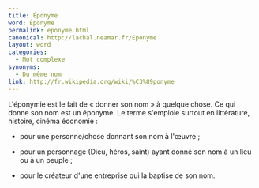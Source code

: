 ```yaml
---
title: Éponyme
word: Éponyme
permalink: eponyme.html
canonical: http://lachal.neamar.fr/Eponyme
layout: word
categories:
  - Mot complexe
synonyms:
  - Du même nom
link: http://fr.wikipedia.org/wiki/%C3%89ponyme
---
```


L'éponymie est le fait de « donner son nom » à quelque chose. Ce qui donne son nom est un éponyme.
Le terme s'emploie surtout en littérature, histoire, cinéma économie :

* pour une personne/chose donnant son nom à l'œuvre ;

* pour un personnage (Dieu, héros, saint) ayant donné son nom à un lieu ou à un peuple ;

* pour le créateur d'une entreprise qui la baptise de son nom.


